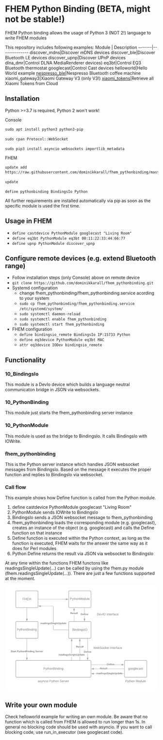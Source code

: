# FHEM Python Binding (BETA, might not be stable!)

FHEM Python binding allows the usage of Python 3 (NOT 2!) language to write FHEM modules

This repository includes following examples:
Module | Description
-------|--------------
discover_mdns|Discover mDNS devices
discover_ble|Discover Bluetooth LE devices
discover_upnp|Discover UPnP devices
dlna_dmr|Control DLNA MediaRenderer devices)
eq3bt|Control EQ3 Bluetooth thermostat
googlecast|Control Cast devices
helloworld|Hello World example
[nespresso_ble](https://github.com/dominikkarall/fhem_pythonbinding/blob/master/FHEM/bindings/python/lib/nespresso_ble/README.md)|Nespresso Bluetooth coffee machine
xiaomi_gateway3|Xiaomi Gateway V3 (only V3!)
[xiaomi_tokens](https://github.com/dominikkarall/fhem_pythonbinding/blob/master/FHEM/bindings/python/lib/xiaomi_tokens/README.md)|Retrieve all Xiaomi Tokens from Cloud

## Installation
Python >=3.7 is required, Python 2 won't work!

Console
```
sudo apt install python3 python3-pip

sudo cpan Protocol::WebSocket

sudo pip3 install asyncio websockets importlib_metadata
```
FHEM
```
update add https://raw.githubusercontent.com/dominikkarall/fhem_pythonbinding/master/controls_pythonbinding.txt

update

define pythonbinding BindingsIo Python
```

All further requirements are installed automatically via pip as soon as the specific module is used the first time.
 
## Usage in FHEM
 - `define castdevice PythonModule googlecast "Living Room"`
 - `define eq3bt PythonModule eq3bt 00:11:22:33:44:66:77`
 - `define upnp PythonModule discover_upnp`

## Configure remote devices (e.g. extend Bluetooth range)
- Follow installation steps (only Console) above on remote device
- `git clone https://github.com/dominikkarall/fhem_pythonbinding.git`
- Systemd configuration
  - change fhem_pythonbinding/fhem_pythonbinding.service acording to your system
  - `sudo cp fhem_pythonbinding/fhem_pythonbinding.service /etc/systemd/system/`
  - `sudo systemctl daemon-reload`
  - `sudo systemctl enable fhem_pythonbinding`
  - `sudo systemctl start fhem_pythonbinding`
- FHEM configuration
  - `define bindingsio_remote BindingsIo IP:15733 Python`
  - `define eq3device PythonModule eq3bt MAC`
  - `attr eq3device IODev bindingsio_remote`

## Functionality

### 10_BindingsIo
This module is a DevIo device which builds a language neutral communicaton bridge in JSON via websockets.
### 10_PythonBinding
This module just starts the fhem_pythonbinding server instance
### 10_PythonModule
This module is used as the bridge to BindingsIo. It calls BindingsIo with IOWrite.
### fhem_pythonbinding
This is the Python server instance which handles JSON websocket messages from BindingsIo. Based on the message it executes the proper function and replies to BindingsIo via websocket.

### Call flow
This example shows how Define function is called from the Python module.
 1. define castdevice PythonModule googlecast "Living Room"
 2. PythonModule sends IOWrite to BindingsIo
 3. BindingsIo sends a JSON websocket message to fhem_pythonbinding
 4. fhem_pythonbinding loads the corresponding module (e.g. googlecast), creates an instance of the object (e.g. googlecast) and calls the Define function on that instance
 5. Define function is executed within the Python context, as long as the function is executed, FHEM waits for the answer the same way as it does for Perl modules
 6. Python Define returns the result via JSON via websocket to BindingsIo

At any time within the functions FHEM functons like readingsSingleUpdate(...) can be called by using the fhem.py module (fhem.readingsSingleUpdate(...)). There are just a few functions supported at the moment.

![Flow Chart](/flowchart.png)

## Write your own module
Check helloworld example for writing an own module. Be aware that no function which is called from FHEM is allowed to run longer than 1s. In general no blocking code should be used with asyncio. If you want to call blocking code, use run_in_executor (see googlecast code).
